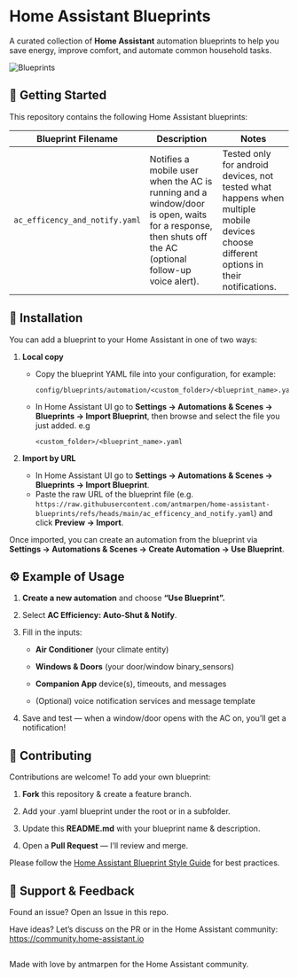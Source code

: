 # Home Assistant Blueprints

A curated collection of **Home Assistant** automation blueprints to help you save energy, improve comfort, and automate common household tasks.

![Blueprints](https://img.shields.io/badge/blueprint-home--assistant-blue)

## 🌟 Getting Started

This repository contains the following Home Assistant blueprints:

| Blueprint Filename                       | Description                                                                                         | Notes                                                                                         |
|------------------------------------------|-----------------------------------------------------------------------------------------------------|-----------------------------------------------------------------------------------------------|
| `ac_efficency_and_notify.yaml`      | Notifies a mobile user when the AC is running and a window/door is open, waits for a response, then shuts off the AC (optional follow-up voice alert). | Tested only for android devices, not tested what happens when multiple mobile devices choose different options in their notifications. |
<!-- Add new blueprints here as you publish them -->

## 📂 Installation

You can add a blueprint to your Home Assistant in one of two ways:

1. **Local copy**  
   - Copy the blueprint YAML file into your configuration, for example:  
     ```
     config/blueprints/automation/<custom_folder>/<blueprint_name>.yaml
     ```
   - In Home Assistant UI go to **Settings → Automations & Scenes → Blueprints → Import Blueprint**, then browse and select the file you just added. e.g
     ```
     <custom_folder>/<blueprint_name>.yaml
     ```

2. **Import by URL**  
   - In Home Assistant UI go to **Settings → Automations & Scenes → Blueprints → Import Blueprint**.  
   - Paste the raw URL of the blueprint file (e.g. `https://raw.githubusercontent.com/antmarpen/home-assistant-blueprints/refs/heads/main/ac_efficency_and_notify.yaml`) and click **Preview → Import**.

Once imported, you can create an automation from the blueprint via **Settings → Automations & Scenes → Create Automation → Use Blueprint**.  


## ⚙️ Example of Usage

1. **Create a new automation** and choose **“Use Blueprint”.**

2. Select **AC Efficiency: Auto-Shut & Notify**.

3. Fill in the inputs:

    - **Air Conditioner** (your climate entity)

    - **Windows & Doors** (your door/window binary_sensors)

    - **Companion App** device(s), timeouts, and messages

    - (Optional) voice notification services and message template

4. Save and test — when a window/door opens with the AC on, you’ll get a notification!

## 🚀 Contributing
Contributions are welcome! To add your own blueprint:

1. **Fork** this repository & create a feature branch.

2. Add your .yaml blueprint under the root or in a subfolder.

3. Update this **README.md** with your blueprint name & description.

4. Open a **Pull Request** — I’ll review and merge.

Please follow the [Home Assistant Blueprint Style Guide](https://www.home-assistant.io/docs/blueprint/style/) for best practices.

## 🤝 Support & Feedback
Found an issue? Open an Issue in this repo.

Have ideas? Let’s discuss on the PR or in the Home Assistant community: https://community.home-assistant.io

##
Made with love by antmarpen for the Home Assistant community.
